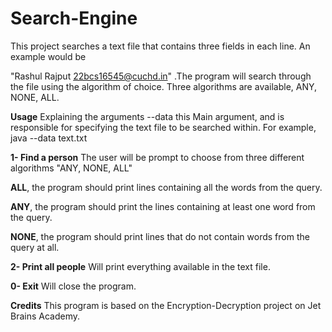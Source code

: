 # Search-Engine

This project searches a text file that contains three fields in each line. An example would be

"Rashul Rajput 22bcs16545@cuchd.in" .The program will search through the file using the algorithm of choice. Three algorithms are available, ANY, NONE, ALL.

**Usage**
Explaining the arguments
--data
this Main argument, and is responsible for specifying the text file to be searched within. For example, java --data text.txt

**1- Find a person**
The user will be prompt to choose from three different algorithms "ANY, NONE, ALL"

**ALL**, the program should print lines containing all the words from the query.

**ANY**, the program should print the lines containing at least one word from the query.

**NONE**, the program should print lines that do not contain words from the query at all.

**2- Print all people**
Will print everything available in the text file.

**0- Exit**
Will close the program.

**Credits**
This program is based on the Encryption-Decryption project on Jet Brains Academy.
